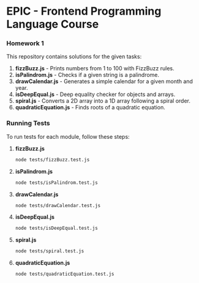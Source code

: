 # EPIC - Frontend Programming Language Course

### Homework 1

This repository contains solutions for the given tasks:

1. **fizzBuzz.js** - Prints numbers from 1 to 100 with FizzBuzz rules.
2. **isPalindrom.js** - Checks if a given string is a palindrome.
3. **drawCalendar.js** - Generates a simple calendar for a given month and year.
4. **isDeepEqual.js** - Deep equality checker for objects and arrays.
5. **spiral.js** - Converts a 2D array into a 1D array following a spiral order.
6. **quadraticEquation.js** - Finds roots of a quadratic equation.

### Running Tests

To run tests for each module, follow these steps:

1. **fizzBuzz.js**
    ```sh
    node tests/fizzBuzz.test.js
    ```

2. **isPalindrom.js**
    ```sh
    node tests/isPalindrom.test.js
    ```

3. **drawCalendar.js**
    ```sh
    node tests/drawCalendar.test.js
    ```

4. **isDeepEqual.js**
    ```sh
    node tests/isDeepEqual.test.js
    ```

5. **spiral.js**
    ```sh
    node tests/spiral.test.js
    ```

6. **quadraticEquation.js**
    ```sh
    node tests/quadraticEquation.test.js
    ```